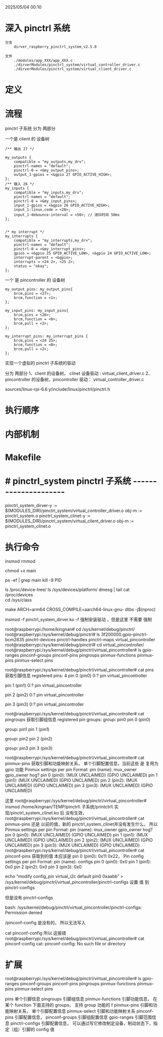 2025/05/04 00:10
# 深入 pinctrl 系统
    分支
        dirver_raspberry_pinctrl_system_v2.5.0

    文件
        ./modules/app_XXX/app_XXX.c
        ./dirverModules/pinctrl_system/virtual_controller_driver.c
		./dirverModules/pinctrl_system/virtual_client_driver.c
# 定义


# 流程
 pinctrl 子系统 分为 两部分

 一个是 client 的 设备树



	/** 输出 27 */

	my_outputs {
		compatible = "my_outputs,my_drv";
		pinctrl-names = "default";
		pinctrl-0 = <&my_output_pins>;
		output_1-gpios = <&gpio 27 GPIO_ACTIVE_HIGH>;
	};
	/** 输入 26 */
	my_inputs {
		compatible = "my_inputs,my_drv";
		pinctrl-names = "default";
		pinctrl-0 = <&my_input_pins>;
		input_1-gpios = <&gpio 26 GPIO_ACTIVE_HIGH>;
		input_1-linux,code = <28>;
		input_1-debounce-interval = <50>; // 消抖时间 50ms
	};


	/* my interrupt */
	my_interrupts {
		compatible = "my_interrupts,my_drv";
		pinctrl-names = "default";
		pinctrl-0 = <&my_interrupt_pins>;
		gpios = <&gpio 25 GPIO_ACTIVE_LOW>, <&gpio 24 GPIO_ACTIVE_LOW>;
		interrupt-parent = <&gpio>;
		interrupts = <24 2>, <25 2>;
		status = "okay";
	};

 一个 是 pincontroller 的 设备树


	my_output_pins: my_output_pins{
		brcm,pins = <27>;
		brcm,function = <1>;
	};

	my_input_pins: my_input_pins{
		brcm,pins = <26>;
		brcm,function = <0>;
		brcm,pull = <2>;
	};

	my_interrupt_pins: my_interrupt_pins {
		brcm,pins = <24 25>;
		brcm,function = <0>;
		brcm,pull = <2>;
	};







实现一个虚拟的  pinctrl 子系统的驱动



分为 两部分 
	1、client 的设备树， clinet 设备驱动 : virtual_client_driver.c
	2、pincontroller 的设备树，pincontroller  驱动： virtual_controller_driver.c


sources/linux-rpi-6.6.y/include/linux/pinctrl/pinctrl.h




# 执行顺序


# 内部机制


# Makefile
# # pinctrl_system  pinctrl 子系统 ---------------------		
	
pinctrl_system_dirver-y := $(MODULES_DIR)/pinctrl_system/virtual_controller_driver.o
obj-m := pinctrl_system.o
pinctrl_system_clinet-y := $(MODULES_DIR)/pinctrl_system/virtual_client_driver.o
obj-m := pinctrl_system_clinet.o



# 执行命令


insmod
rmmod

chmod +x main

ps -ef | grep main
kill -9 PID

ls /proc/device-tree/
ls /sys/devices/platform/
dmesg | tail
cat /proc/devices  
cd /sys/class 





make ARCH=arm64 CROSS_COMPILE=aarch64-linux-gnu- dtbs -j$(nproc) 




insmod -f pinctrl_system_dirver.ko 
-f 	强制安装驱动 ，但是这里 不需要 强制


root@raspberrypi:/home/kingnan# cd /sys/kernel/debug/pinctrl/
root@raspberrypi:/sys/kernel/debug/pinctrl# ls
3f200000.gpio-pinctrl-bcm2835  pinctrl-devices  pinctrl-handles  pinctrl-maps  virtual_pincontroller
root@raspberrypi:/sys/kernel/debug/pinctrl# cd virtual_pincontroller/
root@raspberrypi:/sys/kernel/debug/pinctrl/virtual_pincontroller# ls
gpio-ranges  pinconf-groups  pinconf-pins  pingroups  pinmux-functions  pinmux-pins  pinmux-select  pins


root@raspberrypi:/sys/kernel/debug/pinctrl/virtual_pincontroller# cat pins			获取引脚信息
registered pins: 4
pin 0 (pin0) 0:? pin virtual_pincontroller

pin 1 (pin1) 0:? pin virtual_pincontroller

pin 2 (pin2) 0:? pin virtual_pincontroller

pin 3 (pin3) 0:? pin virtual_pincontroller

root@raspberrypi:/sys/kernel/debug/pinctrl/virtual_pincontroller# cat pingroups 	获取引脚组信息
registered pin groups:
group: pin0
pin 0 (pin0)

group: pin1
pin 1 (pin1)

group: pin2
pin 2 (pin2)

group: pin3
pin 3 (pin3)

root@raspberrypi:/sys/kernel/debug/pinctrl/virtual_pincontroller# cat pinmux-pins 	获取引脚和功能映射关系， 单个引脚配置信息，当前这些 是 复用为gpio 功能
Pinmux settings per pin
Format: pin (name): mux_owner gpio_owner hog?
pin 0 (pin0): (MUX UNCLAIMED) (GPIO UNCLAIMED)
pin 1 (pin1): (MUX UNCLAIMED) (GPIO UNCLAIMED)
pin 2 (pin2): (MUX UNCLAIMED) (GPIO UNCLAIMED)
pin 3 (pin3): (MUX UNCLAIMED) (GPIO UNCLAIMED)





这里
root@raspberrypi:/sys/kernel/debug/pinctrl/virtual_pincontroller# insmod /home/kingnan/TEMP/pinctrl\ 子系统/printctrl\ 实现/pinctrl_system_clinet.ko  后 没有生效，
root@raspberrypi:/sys/kernel/debug/pinctrl/virtual_pincontroller# cat pinmux-pins  还是 以前的值，新的 pinctrl_system_clinet并没有发生什么， 所以 
Pinmux settings per pin
Format: pin (name): mux_owner gpio_owner hog?
pin 0 (pin0): (MUX UNCLAIMED) (GPIO UNCLAIMED)
pin 1 (pin1): (MUX UNCLAIMED) (GPIO UNCLAIMED)
pin 2 (pin2): (MUX UNCLAIMED) (GPIO UNCLAIMED)
pin 3 (pin3): (MUX UNCLAIMED) (GPIO UNCLAIMED)
root@raspberrypi:/sys/kernel/debug/pinctrl/virtual_pincontroller# cat pinconf-pins  获取到的值 本应该是  pin 0 (pin0): 0x11 0x22， 
Pin config settings per pin
Format: pin (name): configs
pin 0 (pin0): 0x0
pin 1 (pin1): 0x0
pin 2 (pin2): 0x0
pin 3 (pin3): 0x0


echo “modify config_pin virtual_i2c default pin0 0xaabb” > /sys/kernel/debug/pinctrl/virtual_pincontroller/pinctrl-configs 设置 值 到 pinctrl-configs

但是没有 pinctrl-configs

bash: /sys/kernel/debug/pinctrl/virtual_pincontroller/pinctrl-configs: Permission denied

/pinconf-config 是没有的， 所以无法写入


cat pinconf-config 所以 这报错
root@raspberrypi:/sys/kernel/debug/pinctrl/virtual_pincontroller# cat pinconf-config
cat: pinconf-config: No such file or directory





# 扩展

root@raspberrypi:/sys/kernel/debug/pinctrl/virtual_pincontroller# ls
gpio-ranges  pinconf-groups  pinconf-pins  pingroups  pinmux-functions  pinmux-pins  pinmux-select  pins

pins	单个引脚信息
pingroups	引脚组信息
pinmux-functions	引脚功能信息， 在某个 function 下面支持的 groups， 支持 group 功能的 f
pinmux-pins	引脚和功能映射关系， 单个引脚配置信息
pinmux-select	引脚和功能映射关系
pinconf-pins	引脚配置信息， 
pinconf-groups	引脚组配置信息
gpio-ranges	引脚范围信息
pinctrl-configs	引脚配置信息， 可以通过写它修改制定设备，制动状态下，指定（组）引脚的 config 值
